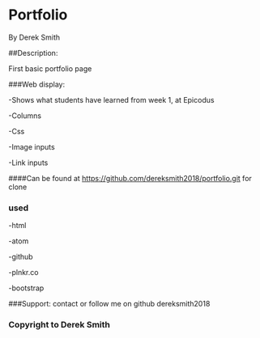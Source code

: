 # Portfolio
By Derek Smith


##Description:

First basic portfolio page

###Web display:

-Shows what students have learned from week 1, at Epicodus

-Columns

-Css

-Image inputs

-Link inputs

####Can be found at https://github.com/dereksmith2018/portfolio.git for clone

### used
-html

-atom

-github

-plnkr.co

-bootstrap

###Support: contact or follow me on github dereksmith2018

### Copyright to Derek Smith
